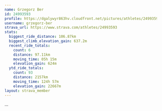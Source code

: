 ```yaml
---
name: Grzegorz Ber
id: 24993593
profile: https://dgalywyr863hv.cloudfront.net/pictures/athletes/24993593/7453165/11/large.jpg
username: grzegorz-ber
strava_url: https://www.strava.com/athletes/24993593
stats:
  biggest_ride_distance: 106.87km
  biggest_climb_elevation_gain: 637.2m
  recent_ride_totals:
    count: 6
    distance: 97.11km
    moving_time: 05h 15m
    elevation_gain: 624m
  ytd_ride_totals:
    count: 93
    distance: 2157km
    moving_time: 124h 57m
    elevation_gain: 22667m
layout: strava_member
--- 
```

...
